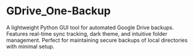 # GDrive_One-Backup
A lightweight Python GUI tool for automated Google Drive backups. Features real-time sync tracking, dark theme, and intuitive folder management. Perfect for maintaining secure backups of local directories with minimal setup.
